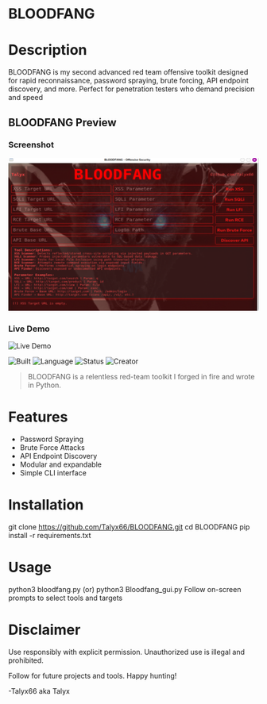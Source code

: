 
# BLOODFANG

# Description
BLOODFANG is my second advanced red team offensive toolkit designed for rapid reconnaissance, password spraying, brute forcing, API endpoint discovery, and more. Perfect for penetration testers who demand precision and speed


## BLOODFANG Preview

### Screenshot
![Screenshot](Screenshots/BLOODFANGss.png)

### Live Demo 
![Live Demo](Screenshots/BLOODFANGv.gif)

![Built](https://img.shields.io/badge/Built%20For-Kali_Linux-red?style=for-the-badge)
![Language](https://img.shields.io/badge/Python-3.11-blue?style=flat-square)
![Status](https://img.shields.io/badge/Status-Live-green?style=plastic)
![Creator](https://img.shields.io/badge/Made%20by-Talyx-black?style=flat&logo=github)

> BLOODFANG is a relentless red-team toolkit I forged in fire and wrote in Python.

# Features
- Password Spraying
- Brute Force Attacks
- API Endpoint Discovery
- Modular and expandable
- Simple CLI interface

# Installation
git clone https://github.com/Talyx66/BLOODFANG.git
cd BLOODFANG
pip install -r requirements.txt

# Usage
python3 bloodfang.py   (or)   python3 Bloodfang_gui.py
Follow on-screen prompts to select tools and targets

# Disclaimer
Use responsibly with explicit permission. Unauthorized use is illegal and prohibited.

Follow for future projects and tools. Happy hunting!

-Talyx66 aka Talyx
